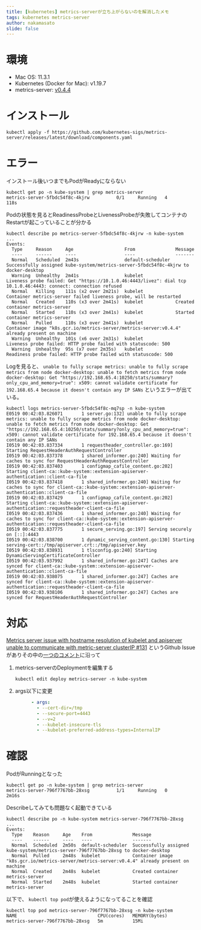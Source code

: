 ```yaml
---
title: [kubernetes] metrics-serverが立ち上がらないのを解消したメモ
tags: kubernetes metrics-server
author: nakamasato
slide: false
---
```

# 環境

- Mac OS: 11.3.1
- Kubernetes (Docker for Mac): v1.19.7
- metrics-server: [v0.4.4](https://github.com/kubernetes-sigs/metrics-server/releases)

# インストール

```
kubectl apply -f https://github.com/kubernetes-sigs/metrics-server/releases/latest/download/components.yaml
```

# エラー

インストール後いつまでもPodがReadyにならない

```
kubectl get po -n kube-system | grep metrics-server  
metrics-server-5fbdc54f8c-4kjrw          0/1     Running   4          118s
```

Podの状態を見るとReadinessProbeとLivenessProbeが失敗してコンテナのRestartが起こっていることが分かる

```
kubectl describe po metrics-server-5fbdc54f8c-4kjrw -n kube-system
...
Events:
  Type     Reason     Age                   From               Message
  ----     ------     ----                  ----               -------
  Normal   Scheduled  2m43s                 default-scheduler  Successfully assigned kube-system/metrics-server-5fbdc54f8c-4kjrw to docker-desktop
  Warning  Unhealthy  2m41s                 kubelet            Liveness probe failed: Get "https://10.1.0.46:4443/livez": dial tcp 10.1.0.46:4443: connect: connection refused
  Normal   Killing    111s (x2 over 2m21s)  kubelet            Container metrics-server failed liveness probe, will be restarted
  Normal   Created    110s (x3 over 2m41s)  kubelet            Created container metrics-server
  Normal   Started    110s (x3 over 2m41s)  kubelet            Started container metrics-server
  Normal   Pulled     110s (x3 over 2m41s)  kubelet            Container image "k8s.gcr.io/metrics-server/metrics-server:v0.4.4" already present on machine
  Warning  Unhealthy  101s (x6 over 2m31s)  kubelet            Liveness probe failed: HTTP probe failed with statuscode: 500
  Warning  Unhealthy  95s (x7 over 2m35s)   kubelet            Readiness probe failed: HTTP probe failed with statuscode: 500
```

Logを見ると、 `unable to fully scrape metrics: unable to fully scrape metrics from node docker-desktop: unable to fetch metrics from node docker-desktop: Get "https://192.168.65.4:10250/stats/summary?only_cpu_and_memory=true": x509: cannot validate certificate for 192.168.65.4 because it doesn't contain any IP SANs` というエラーが出ている。

```
kubectl logs metrics-server-5fbdc54f8c-mq7sp -n kube-system
E0519 00:42:03.826071       1 server.go:132] unable to fully scrape metrics: unable to fully scrape metrics from node docker-desktop: unable to fetch metrics from node docker-desktop: Get "https://192.168.65.4:10250/stats/summary?only_cpu_and_memory=true": x509: cannot validate certificate for 192.168.65.4 because it doesn't contain any IP SANs
I0519 00:42:03.837334       1 requestheader_controller.go:169] Starting RequestHeaderAuthRequestController
I0519 00:42:03.837378       1 shared_informer.go:240] Waiting for caches to sync for RequestHeaderAuthRequestController
I0519 00:42:03.837403       1 configmap_cafile_content.go:202] Starting client-ca::kube-system::extension-apiserver-authentication::client-ca-file
I0519 00:42:03.837418       1 shared_informer.go:240] Waiting for caches to sync for client-ca::kube-system::extension-apiserver-authentication::client-ca-file
I0519 00:42:03.837429       1 configmap_cafile_content.go:202] Starting client-ca::kube-system::extension-apiserver-authentication::requestheader-client-ca-file
I0519 00:42:03.837436       1 shared_informer.go:240] Waiting for caches to sync for client-ca::kube-system::extension-apiserver-authentication::requestheader-client-ca-file
I0519 00:42:03.837775       1 secure_serving.go:197] Serving securely on [::]:4443
I0519 00:42:03.838700       1 dynamic_serving_content.go:130] Starting serving-cert::/tmp/apiserver.crt::/tmp/apiserver.key
I0519 00:42:03.838931       1 tlsconfig.go:240] Starting DynamicServingCertificateController
I0519 00:42:03.937992       1 shared_informer.go:247] Caches are synced for client-ca::kube-system::extension-apiserver-authentication::client-ca-file 
I0519 00:42:03.938075       1 shared_informer.go:247] Caches are synced for client-ca::kube-system::extension-apiserver-authentication::requestheader-client-ca-file 
I0519 00:42:03.938106       1 shared_informer.go:247] Caches are synced for RequestHeaderAuthRequestController 
```

# 対応

[Metrics server issue with hostname resolution of kubelet and apiserver unable to communicate with metric-server clusterIP #131](https://github.com/kubernetes-sigs/metrics-server/issues/131) というGithub Issueがありその中の[一つのコメント](https://github.com/kubernetes-sigs/metrics-server/issues/131#issuecomment-618671827)に沿って

1. metrics-serverのDeploymentを編集する

    ```
    kubectl edit deploy metrics-server -n kube-system
    ```

1. args以下に変更

    ```yaml
          - args:
            - --cert-dir=/tmp
            - --secure-port=4443
            - --v=2
            - --kubelet-insecure-tls
            - --kubelet-preferred-address-types=InternalIP
    ```

# 確認

PodがRunningとなった

```
kubectl get po -n kube-system | grep metrics-server 
metrics-server-796f7767bb-28xsg          1/1     Running   0          2m16s
```

Describeしてみても問題なく起動できている

```
kubectl describe po -n kube-system metrics-server-796f7767bb-28xsg
...
Events:
  Type    Reason     Age    From               Message
  ----    ------     ----   ----               -------
  Normal  Scheduled  2m50s  default-scheduler  Successfully assigned kube-system/metrics-server-796f7767bb-28xsg to docker-desktop
  Normal  Pulled     2m48s  kubelet            Container image "k8s.gcr.io/metrics-server/metrics-server:v0.4.4" already present on machine
  Normal  Created    2m48s  kubelet            Created container metrics-server
  Normal  Started    2m48s  kubelet            Started container metrics-server
```

以下で、 `kubectl top pod`が使えるようになってることを確認

```
kubectl top pod metrics-server-796f7767bb-28xsg -n kube-system
NAME                              CPU(cores)   MEMORY(bytes)   
metrics-server-796f7767bb-28xsg   5m           15Mi 
```

